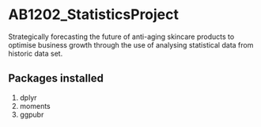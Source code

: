 # AB1202_StatisticsProject

Strategically forecasting the future of anti-aging skincare products to optimise business growth through the use of analysing statistical data from historic data set.

## Packages installed 
1. dplyr
2. moments
3. ggpubr